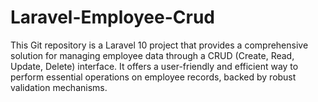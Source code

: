 # Laravel-Employee-Crud
This Git repository is a Laravel 10 project that provides a comprehensive solution for managing employee data through a CRUD (Create, Read, Update, Delete) interface. It offers a user-friendly and efficient way to perform essential operations on employee records, backed by robust validation mechanisms.
